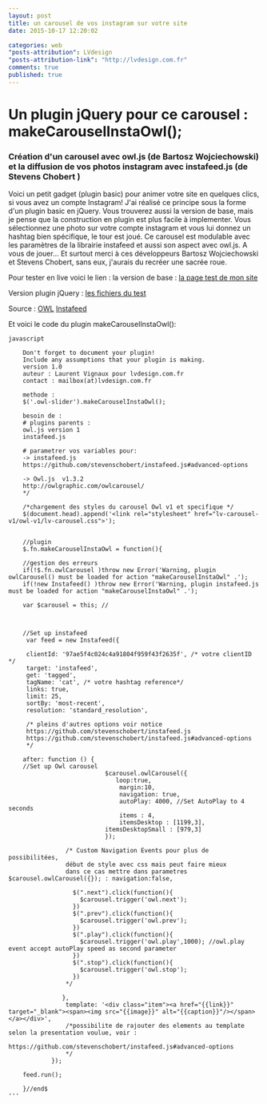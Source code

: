 ```yaml
---
layout: post
title: un carousel de vos instagram sur votre site
date: 2015-10-17 12:20:02

categories: web
"posts-attribution": LVdesign
"posts-attribution-link": "http://lvdesign.com.fr"
comments: true
published: true
---
```





# Un plugin jQuery pour ce carousel : makeCarouselInstaOwl();

### Création d'un carousel avec owl.js (de Bartosz Wojciechowski) et la diffusion de vos photos instagram avec instafeed.js (de Stevens Chobert )


Voici un petit gadget (plugin basic) pour animer votre site en quelques clics, si vous avez un compte Instagram!
J'ai réalisé ce principe sous la forme d'un plugin basic en jQuery.
Vous trouverez aussi la version de base, mais je pense que la construction en plugin est plus facile à implementer.
Vous sélectionnez une photo sur votre compte instagram et vous lui donnez un hashtag bien spécifique, le tour est joué. 
Ce carousel est modulable avec les paramètres de la librairie instafeed et aussi son aspect avec owl.js. A vous de jouer…
Et surtout merci à ces développeurs Bartosz Wojciechowski et Stevens Chobert, sans eux, j'aurais du recréer une sacrée roue.

Pour tester en live voici le lien :
la version de base :
[la page test de mon site ](http://www.lvdesign.com.fr/lv_owl_insta/)

Version plugin jQuery :
[les fichiers du test ](https://github.com/lvdesign/carouselInstaOwl)

Source :
[OWL](http://owlgraphic.com/owlcarousel/)
[Instafeed](http://instafeedjs.com/)
    

Et voici le code du plugin makeCarouselInstaOwl():

```
javascript

    Don't forget to document your plugin! 
    Include any assumptions that your plugin is making.
    version 1.0
    auteur : Laurent Vignaux pour lvdesign.com.fr
    contact : mailbox(at)lvdesign.com.fr

    methode :
    $('.owl-slider').makeCarouselInstaOwl();

    besoin de :
    # plugins parents : 
    owl.js version 1 
    instafeed.js

    # parametrer vos variables pour: 
    -> instafeed.js
    https://github.com/stevenschobert/instafeed.js#advanced-options

    -> Owl.js  v1.3.2
    http://owlgraphic.com/owlcarousel/
    */

    /*chargement des styles du carousel Owl v1 et specifique */
    $(document.head).append('<link rel="stylesheet" href="lv-carousel-v1/owl-v1/lv-carousel.css">');


    //plugin
    $.fn.makeCarouselInstaOwl = function(){

    //gestion des erreurs
    if(!$.fn.owlCarousel )throw new Error('Warning, plugin owlCarousel() must be loaded for action "makeCarouselInstaOwl" .');
    if(!new Instafeed() )throw new Error('Warning, plugin instafeed.js must be loaded for action "makeCarouselInstaOwl" .');

    var $carousel = this; //



    //Set up instafeed
     var feed = new Instafeed({
 
     clientId: '97ae5f4c024c4a91804f959f43f2635f', /* votre clientID */
     target: 'instafeed',
     get: 'tagged',
     tagName: 'cat', /* votre hashtag reference*/
     links: true,
     limit: 25,
     sortBy: 'most-recent',
     resolution: 'standard_resolution',
     
     /* pleins d'autres options voir notice
     https://github.com/stevenschobert/instafeed.js
     https://github.com/stevenschobert/instafeed.js#advanced-options
     */
    
    after: function () {
    //Set up Owl carousel       
                           $carousel.owlCarousel({
                              loop:true,
                               margin:10,
                               navigation: true,
                               autoPlay: 4000, //Set AutoPlay to 4 seconds
                               items : 4,
                               itemsDesktop : [1199,3],
                           itemsDesktopSmall : [979,3] 
                           });
               
                /* Custom Navigation Events pour plus de possibilitées, 
                début de style avec css mais peut faire mieux
                dans ce cas mettre dans parametres $carousel.owlCarousel({}); : navigation:false,
                
                  $(".next").click(function(){
                    $carousel.trigger('owl.next');
                  })
                  $(".prev").click(function(){
                    $carousel.trigger('owl.prev');
                  })
                  $(".play").click(function(){
                    $carousel.trigger('owl.play',1000); //owl.play event accept autoPlay speed as second parameter
                  })
                  $(".stop").click(function(){
                    $carousel.trigger('owl.stop');
                  })
                */
              
               },
                template: '<div class="item"><a href="{{link}}" target="_blank"><span><img src="{{image}}" alt="{{caption}}"/></span></a></div>',
                /*possibilite de rajouter des elements au template selon la presentation voulue, voir :
                https://github.com/stevenschobert/instafeed.js#advanced-options
                */
            });               
                  
    feed.run();

    }//end$
'''
